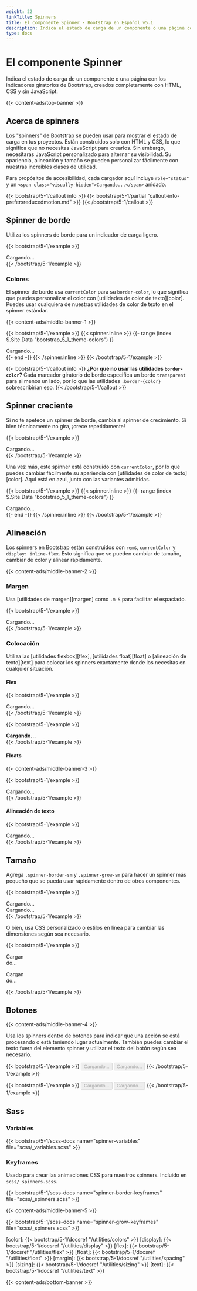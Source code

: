 ```yaml
---
weight: 22
linkTitle: Spinners
title: El componente Spinner · Bootstrap en Español v5.1
description: Indica el estado de carga de un componente o una página con los indicadores giratorios de Bootstrap, creados completamente con HTML, CSS y sin JavaScript.
type: docs
---
```


# El componente Spinner

Indica el estado de carga de un componente o una página con los indicadores giratorios de Bootstrap, creados completamente con HTML, CSS y sin JavaScript.

{{< content-ads/top-banner >}}

## Acerca de spinners

Los "spinners" de Bootstrap se pueden usar para mostrar el estado de carga en tus proyectos. Están construidos solo con HTML y CSS, lo que significa que no necesitas JavaScript para crearlos. Sin embargo, necesitarás JavaScript personalizado para alternar su visibilidad. Su apariencia, alineación y tamaño se pueden personalizar fácilmente con nuestras increíbles clases de utilidad.

Para propósitos de accesibilidad, cada cargador aquí incluye `role="status"` y un `<span class="visually-hidden">Cargando...</span>` anidado.

{{< bootstrap/5-1/callout info >}}
{{< bootstrap/5-1/partial "callout-info-prefersreducedmotion.md" >}}
{{< /bootstrap/5-1/callout >}}

## Spinner de borde

Utiliza los spinners de borde para un indicador de carga ligero.

{{< bootstrap/5-1/example >}}
<div class="spinner-border" role="status">
  <span class="visually-hidden">Cargando...</span>
</div>
{{< /bootstrap/5-1/example >}}

### Colores

El spinner de borde usa `currentColor` para su `border-color`, lo que significa que puedes personalizar el color con [utilidades de color de texto][color]. Puedes usar cualquiera de nuestras utilidades de color de texto en el spinner estándar.

{{< content-ads/middle-banner-1 >}}

{{< bootstrap/5-1/example >}}
{{< spinner.inline >}}
{{- range (index $.Site.Data "bootstrap_5_1_theme-colors") }}
<div class="spinner-border text-{{ .name }}" role="status">
  <span class="visually-hidden">Cargando...</span>
</div>
{{- end -}}
{{< /spinner.inline >}}
{{< /bootstrap/5-1/example >}}

{{< bootstrap/5-1/callout info >}}
**¿Por qué no usar las utilidades `border-color`?** Cada marcador giratorio de borde especifica un borde `transparent` para al menos un lado, por lo que las utilidades `.border-{color}` sobrescribirían eso.
{{< /bootstrap/5-1/callout >}}

## Spinner creciente

Si no te apetece un spinner de borde, cambia al spinner de crecimiento. Si bien técnicamente no gira, ¡crece repetidamente!

{{< bootstrap/5-1/example >}}
<div class="spinner-grow" role="status">
  <span class="visually-hidden">Cargando...</span>
</div>
{{< /bootstrap/5-1/example >}}

Una vez más, este spinner está construido con `currentColor`, por lo que puedes cambiar fácilmente su apariencia con [utilidades de color de texto][color]. Aquí está en azul, junto con las variantes admitidas.

{{< bootstrap/5-1/example >}}
{{< spinner.inline >}}
{{- range (index $.Site.Data "bootstrap_5_1_theme-colors") }}
<div class="spinner-grow text-{{ .name }}" role="status">
  <span class="visually-hidden">Cargando...</span>
</div>
{{- end -}}
{{< /spinner.inline >}}
{{< /bootstrap/5-1/example >}}

## Alineación

Los spinners en Bootstrap están construidos con `rem`s, `currentColor` y `display: inline-flex`. Esto significa que se pueden cambiar de tamaño, cambiar de color y alinear rápidamente.

{{< content-ads/middle-banner-2 >}}

### Margen

Usa [utilidades de margen][margen] como `.m-5` para facilitar el espaciado.

{{< bootstrap/5-1/example >}}
<div class="spinner-border m-5" role="status">
  <span class="visually-hidden">Cargando...</span>
</div>
{{< /bootstrap/5-1/example >}}

### Colocación

Utiliza las [utilidades flexbox][flex], [utilidades float][float] o [alineación de texto][text] para colocar los spinners exactamente donde los necesitas en cualquier situación.

#### Flex

{{< bootstrap/5-1/example >}}
<div class="d-flex justify-content-center">
  <div class="spinner-border" role="status">
    <span class="visually-hidden">Cargando...</span>
  </div>
</div>
{{< /bootstrap/5-1/example >}}

{{< bootstrap/5-1/example >}}
<div class="d-flex align-items-center">
  <strong>Cargando...</strong>
  <div class="spinner-border ms-auto" role="status" aria-hidden="true"></div>
</div>
{{< /bootstrap/5-1/example >}}

#### Floats

{{< content-ads/middle-banner-3 >}}

{{< bootstrap/5-1/example >}}
<div class="clearfix">
  <div class="spinner-border float-end" role="status">
    <span class="visually-hidden">Cargando...</span>
  </div>
</div>
{{< /bootstrap/5-1/example >}}

#### Alineación de texto

{{< bootstrap/5-1/example >}}
<div class="text-center">
  <div class="spinner-border" role="status">
    <span class="visually-hidden">Cargando...</span>
  </div>
</div>
{{< /bootstrap/5-1/example >}}

## Tamaño

Agrega `.spinner-border-sm` y `.spinner-grow-sm` para hacer un spinner más pequeño que se pueda usar rápidamente dentro de otros componentes.

{{< bootstrap/5-1/example >}}
<div class="spinner-border spinner-border-sm" role="status">
  <span class="visually-hidden">Cargando...</span>
</div>
<div class="spinner-grow spinner-grow-sm" role="status">
  <span class="visually-hidden">Cargando...</span>
</div>
{{< /bootstrap/5-1/example >}}

O bien, usa CSS personalizado o estilos en línea para cambiar las dimensiones según sea necesario.

{{< bootstrap/5-1/example >}}
<div class="spinner-border" style="width: 3rem; height: 3rem;" role="status">
  <span class="visually-hidden">Cargando...</span>
</div>
<div class="spinner-grow" style="width: 3rem; height: 3rem;" role="status">
  <span class="visually-hidden">Cargando...</span>
</div>
{{< /bootstrap/5-1/example >}}

## Botones

{{< content-ads/middle-banner-4 >}}

Usa los spinners dentro de botones para indicar que una acción se está procesando o está teniendo lugar actualmente. También puedes cambiar el texto fuera del elemento spinner y utilizar el texto del botón según sea necesario.

{{< bootstrap/5-1/example >}}
<button class="btn btn-primary" type="button" disabled>
  <span class="spinner-border spinner-border-sm" role="status" aria-hidden="true"></span>
  <span class="visually-hidden">Cargando...</span>
</button>
<button class="btn btn-primary" type="button" disabled>
  <span class="spinner-border spinner-border-sm" role="status" aria-hidden="true"></span>
  Cargando...
</button>
{{< /bootstrap/5-1/example >}}

{{< bootstrap/5-1/example >}}
<button class="btn btn-primary" type="button" disabled>
  <span class="spinner-grow spinner-grow-sm" role="status" aria-hidden="true"></span>
  <span class="visually-hidden">Cargando...</span>
</button>
<button class="btn btn-primary" type="button" disabled>
  <span class="spinner-grow spinner-grow-sm" role="status" aria-hidden="true"></span>
  Cargando...
</button>
{{< /bootstrap/5-1/example >}}

## Sass

### Variables

{{< bootstrap/5-1/scss-docs name="spinner-variables" file="scss/_variables.scss" >}}

### Keyframes

Usado para crear las animaciones CSS para nuestros spinners. Incluido en `scss/_spinners.scss`.

{{< bootstrap/5-1/scss-docs name="spinner-border-keyframes" file="scss/_spinners.scss" >}}

{{< content-ads/middle-banner-5 >}}

{{< bootstrap/5-1/scss-docs name="spinner-grow-keyframes" file="scss/_spinners.scss" >}}

[color]:   {{< bootstrap/5-1/docsref "/utilities/colors" >}}
[display]: {{< bootstrap/5-1/docsref "/utilities/display" >}}
[flex]:    {{< bootstrap/5-1/docsref "/utilities/flex" >}}
[float]:   {{< bootstrap/5-1/docsref "/utilities/float" >}}
[margin]:  {{< bootstrap/5-1/docsref "/utilities/spacing" >}}
[sizing]:  {{< bootstrap/5-1/docsref "/utilities/sizing" >}}
[text]:    {{< bootstrap/5-1/docsref "/utilities/text" >}}

{{< content-ads/bottom-banner >}}
